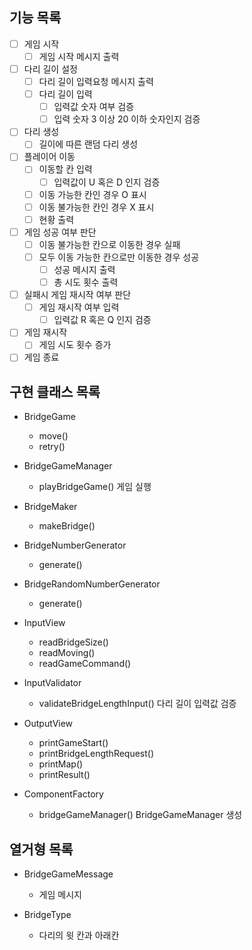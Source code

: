 ## 기능 목록
- [ ] 게임 시작
  - [ ] 게임 시작 메시지 출력
- [ ] 다리 길이 설정
  - [ ] 다리 길이 입력요청 메시지 출력
  - [ ] 다리 길이 입력
    - [ ] 입력값 숫자 여부 검증
    - [ ] 입력 숫자 3 이상 20 이하 숫자인지 검증
- [ ] 다리 생성
  - [ ] 길이에 따른 랜덤 다리 생성
- [ ] 플레이어 이동
  - [ ] 이동할 칸 입력
    - [ ] 입력값이 U 혹은 D 인지 검증
  - [ ] 이동 가능한 칸인 경우 O 표시
  - [ ] 이동 불가능한 칸인 경우 X 표시
  - [ ] 현황 출력
- [ ] 게임 성공 여부 판단
  - [ ] 이동 불가능한 칸으로 이동한 경우 실패
  - [ ] 모두 이동 가능한 칸으로만 이동한 경우 성공
    - [ ] 성공 메시지 출력
    - [ ] 총 시도 횟수 출력
- [ ] 실패시 게임 재시작 여부 판단
  - [ ] 게임 재시작 여부 입력
    - [ ] 입력값 R 혹은 Q 인지 검증
- [ ] 게임 재시작
  - [ ] 게임 시도 횟수 증가
- [ ] 게임 종료

## 구현 클래스 목록
- BridgeGame
  - move()
  - retry()

- BridgeGameManager
  - playBridgeGame() 게임 실행

- BridgeMaker
  - makeBridge()

- BridgeNumberGenerator
  - generate()

- BridgeRandomNumberGenerator
  - generate()

- InputView
  - readBridgeSize()
  - readMoving()
  - readGameCommand()

- InputValidator
  - validateBridgeLengthInput() 다리 길이 입력값 검증

- OutputView
  - printGameStart()
  - printBridgeLengthRequest()
  - printMap()
  - printResult()

- ComponentFactory
  - bridgeGameManager() BridgeGameManager 생성

## 열거형 목록
- BridgeGameMessage
  - 게임 메시지

- BridgeType
  - 다리의 윗 칸과 아래칸
